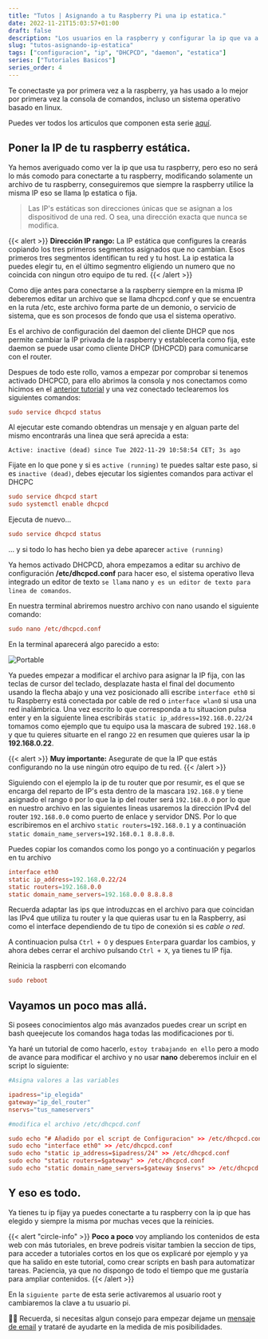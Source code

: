 ```yaml
---
title: "Tutos | Asignando a tu Raspberry Pi una ip estatica."
date: 2022-11-21T15:03:57+01:00
draft: false
description: "Los usuarios en la raspberry y configurar la ip que va a usar tu raspberry."
slug: "tutos-asignando-ip-estatica"
tags: ["configuracion", "ip", "DHCPCD", "daemon", "estatica"]
series: ["Tutoriales Basicos"]
series_order: 4
---
```


Te conectaste ya por primera vez a la raspberry, ya has usado a lo mejor por primera vez la consola de comandos, incluso un sistema operativo basado en linux.


Puedes ver todos los articulos que componen esta serie [aquí](/tutoriales).

## Poner la IP de tu raspberry estática.
Ya hemos averiguado como ver la ip que usa tu raspberry, pero eso no será lo más comodo para conectarte a tu raspberry, modificando solamente un archivo de tu raspberry, conseguiremos que siempre la raspberry utilice la misma IP eso se llama Ip estatica o fija. 

> Las IP's estáticas son direcciones únicas que se asignan a los dispositivod de una red. O sea, una dirección exacta que nunca se modifica.

{{< alert >}}
**Dirección IP rango:** La IP estática que configures la crearás copiando los tres primeros segmentos asignados que no cambian. Esos primeros tres segmentos identifican tu red y tu host. La ip estatica la puedes elegir tu, en el último segmentro eligiendo un numero que no coincida con ningun otro equipo de tu red.
{{< /alert >}}


Como dije antes para conectarse a la raspberry siempre en la misma IP deberemos editar un archivo que se llama dhcpcd.conf y que se encuentra en la ruta /etc, este archivo forma parte de un demonio, o servicio de sistema, que es son procesos de fondo que usa el sistema operativo.

Es el archivo de configuración del daemon del cliente DHCP que nos permite cambiar la IP privada de la raspberry y establecerla como fija, este daemon se puede usar como cliente DHCP (DHCPCD) para comunicarse con el router. 

Despues de todo este rollo, vamos a empezar por comprobar si tenemos activado DHCPCD, para ello abrimos la consola y nos conectamos como hicimos en el [anterior tutorial](/tutoriales/raspberry-primera-conexion/) y una vez conectado teclearemos los siguientes comandos:


```toml
sudo service dhcpcd status
```

Al ejecutar este comando obtendras un mensaje y en alguan parte del mismo encontrarás una linea que será aprecida a esta:

```
Active: inactive (dead) since Tue 2022-11-29 10:58:54 CET; 3s ago
```

Fijate en lo que pone y si es `active (running)` te puedes saltar este paso, si es `inactive (dead)`, debes ejecutar los sigientes comandos para activar el DHCPC

```toml
sudo service dhcpcd start
sudo systemctl enable dhcpcd
```

Ejecuta de nuevo... 

```toml
sudo service dhcpcd status
``` 
... y si todo lo has hecho bien ya debe aparecer `active (running)`

Ya hemos activado DHCPCD, ahora empezamos a editar su archivo de configuración **/etc/dhcpcd.conf** para hacer eso, el sistema operativo lleva integrado un editor de texto `se llama` nano `y es un editor de texto para linea de comandos`.

En nuestra terminal abriremos nuestro archivo con nano usando el siguiente comando:

<a name="nano"></a> 
```toml
sudo nano /etc/dhcpcd.conf
```

En la terminal aparecerá algo parecido a esto:

![Portable](/howto_config/nano.jpg)


Ya puedes empezar a modificar el archivo para asignar la IP fija, con las teclas de cursor del teclado, desplazate hasta el final del documento usando la flecha abajo y una vez posicionado alli escribe `interface eth0` si tu Raspberry está conectada por cable de red o `interface wlan0` si usa una red inalámbrica.
Una vez escrito lo que corresponda a tu situacion pulsa enter y en la siguiente linea escribirás `static ip_address=192.168.0.22/24` tomamos como ejemplo que tu equipo usa la mascara de subred `192.168.0` y que tu quieres situarte en el rango `22` en resumen que quieres usar la ip **192.168.0.22**.

{{< alert >}}
**Muy importante:** Asegurate de que la IP que estás configurando no la use ningún otro equipo de tu red.
{{< /alert >}}

Siguiendo con el ejemplo la ip de tu router que por resumir, es el que se encarga del reparto de IP's esta dentro de la mascara `192.168.0` y tiene asignado el rango `0` por lo que la ip del router será `192.168.0.0` por lo que en nuestro archivo en las siguientes lineas usaremos la dirección IPv4 del router `192.168.0.0` como puerto de enlace y servidor DNS. Por lo que escribiremos en el archivo `static routers=192.168.0.1` y  a continuación `static domain_name_servers=192.168.0.1 8.8.8.8`.

Puedes copiar los comandos como los pongo yo a continuación y pegarlos en tu archivo

```toml
interface eth0
static ip_address=192.168.0.22/24
static routers=192.168.0.0
static domain_name_servers=192.168.0.0 8.8.8.8
```

Recuerda adaptar las ips que introduzcas en el archivo para que coincidan las IPv4 que utiliza tu router y la que quieras usar tu en la Raspberry, asi como el interface dependiendo de tu tipo de conexión si es *cable o red*.

A continuacion pulsa `Ctrl + O` y despues `Enter`para guardar los cambios, y ahora debes cerrar el archivo pulsando `Ctrl + X`, ya tienes tu IP fija.

Reinicia la raspberri con elcomando 

```toml
sudo reboot
```

## Vayamos un poco mas allá.

Si posees conocimientos algo más avanzados puedes crear un script en bash queejecute los comandos haga todas las modificaciones por ti. 

Ya haré un tutorial de como hacerlo, `estoy trabajando en ello` pero a modo de avance para modificar el archivo y no usar **nano** deberemos incluir en el script lo siguiente:

```toml
#Asigna valores a las variables

ipadress="ip_elegida"
gateway="ip_del_router"
nservs="tus_nameservers"

#modifica el archivo /etc/dhcpcd.conf

sudo echo "# Añadido por el script de Configuracion" >> /etc/dhcpcd.conf
sudo echo "interface eth0" >> /etc/dhcpcd.conf
sudo echo "static ip_address=$ipadress/24" >> /etc/dhcpcd.conf
sudo echo "static routers=$gateway" >> /etc/dhcpcd.conf
sudo echo "static domain_name_servers=$gateway $nservs" >> /etc/dhcpcd.conf

```

## Y eso es todo.


Ya tienes tu ip fijay ya puedes conectarte a tu raspberry con la ip que has elegido y siempre la misma por muchas veces que la reinicies.

{{< alert "circle-info" >}}
**Poco a poco** voy ampliando los contenidos de esta web con más tutoriales, en breve podreis visitar tambien la seccion de tips, para acceder a tutoriales cortos en los que os explicaré por ejemplo y ya que ha salido en este tutorial, como crear scripts en bash para automatizar tareas.
Paciencia, ya que no dispongo de todo el tiempo que me gustaría para ampliar contenidos.
{{< /alert >}}

En la `siguiente parte` de esta serie activaremos al usuario root y cambiaremos la clave a tu usuario pi.

🙋‍♀️ Recuerda, si necesitas algun consejo para empezar dejame un [mensaje de email](mailto:proyectopy@gmx.es) y trataré de ayudarte en la medida de mis posibilidades.

